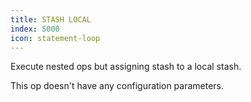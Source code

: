 ```yaml
---
title: STASH LOCAL
index: 5000
icon: statement-loop
---
```


Execute nested ops but assigning stash to a local stash.

This op doesn't have any configuration parameters.
